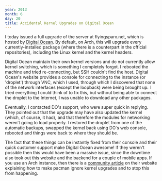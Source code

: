 ```yaml
---
year: 2013
month: 6
day: 20
title: Accidental Kernel Upgrades on Digital Ocean
---
```


<p>I today issued a full upgrade of the server at flyingsparx.net, which is hosted by <a href="https://www.digitalocean.com" target="_blank">Digital Ocean</a>. By default, on Arch, this will upgrade every currently-installed package (where there is a counterpart in the official repositories), including the Linux kernel and the kernel headers.</p>
<p>Digital Ocean maintain their own kernel versions and do not currently allow kernel switching, which is something I completely forgot. I rebooted the machine and tried re-connecting, but SSH couldn't find the host. Digital Ocean's website provides a console for connecting to the instance (or 'droplet') through VNC, which I used, through which I discovered that none of the network interfaces (except the loopback) were being brought up. I tried everything I could think of to fix this, but without being able to connect the droplet to the Internet, I was unable to download any other packages.</p>
<p>Eventually, I contacted DO's support, who were super quick in replying. They pointed out that the upgrade may have also updated the kernel (which, of course, it had), and that therefore the modules for networking weren't going to load properly. I restored the droplet from one of the automatic backups, swapped the kernel back using DO's web console, rebooted and things were back to where they should be.</p>
<p>The fact that these things can be instantly fixed from their console and their quick customer support make Digital Ocean awesome! If they weren't possible then this would have been a massive issue, since the downtime also took out this website and the backend for a couple of mobile apps. If you use an Arch instance, then there is a <a href="https://www.digitalocean.com/community/articles/pacman-syu-kernel-update-solved-how-to-ignore-arch-kernel-upgrades" target="_blank">community article</a> on their website explaining how to make pacman ignore kernel upgrades and to stop this from happening.</p>